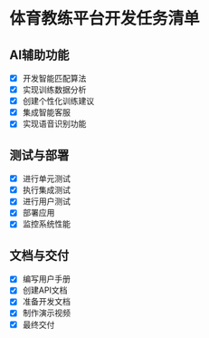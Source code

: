 # 体育教练平台开发任务清单

## AI辅助功能
- [x] 开发智能匹配算法
- [x] 实现训练数据分析
- [x] 创建个性化训练建议
- [x] 集成智能客服
- [x] 实现语音识别功能

## 测试与部署
- [x] 进行单元测试
- [x] 执行集成测试
- [x] 进行用户测试
- [x] 部署应用
- [x] 监控系统性能

## 文档与交付
- [x] 编写用户手册
- [x] 创建API文档
- [x] 准备开发文档
- [x] 制作演示视频
- [x] 最终交付
